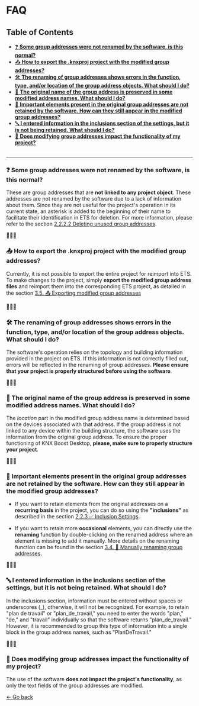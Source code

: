 # FAQ
## Table of Contents

- [❓ **Some group addresses were not renamed by the software, is this normal?**](#q1)
- [📤 **How to export the .knxproj project with the modified group addresses?**](#q2)
- [🛠️ **The renaming of group addresses shows errors in the function, type, and/or location of the group address objects. What should I do?**](#q3)
- [🔗 **The original name of the group address is preserved in some modified address names. What should I do?**](#q4)
- [📝 **Important elements present in the original group addresses are not retained by the software. How can they still appear in the modified group addresses?**](#q5)
- [🔤 **I entered information in the inclusions section of the settings, but it is not being retained. What should I do?**](#q6)
- [🔧 **Does modifying group addresses impact the functionality of my project?**](#q7)
<br><br>
---

### <a id="q1"></a> ❓ Some group addresses were not renamed by the software, is this normal? 
These are group addresses that are **not linked to any project object**. These addresses are not renamed by the software due to a lack of information about them. Since they are not useful for the project's operation in its current state, an asterisk is added to the beginning of their name to facilitate their identification in ETS for deletion. For more information, please refer to the section
[2.2.2.2 Deleting unused group addresses](../ApplicationOverview/settingswindow.md#deletion-of-unused-group-addresses).

🔹🔹🔹

### <a id="q2"></a> 📤 How to export the .knxproj project with the modified group addresses? 
Currently, it is not possible to export the entire project for reimport into ETS. 
To make changes to the project, simply **export the modified group address files** and reimport them into the corresponding ETS project, 
as detailed in the section [3.5. 📤 Exporting modified group addresses](../UtilisationApplication/EN-export-modified-group-addresses.md)

🔹🔹🔹

### <a id="q3"></a> 🛠️ The renaming of group addresses shows errors in the function, type, and/or location of the group address objects. What should I do? 
The software's operation relies on the topology and building information provided in the project on ETS. If this information is not correctly filled out, errors will be reflected in the renaming of group addresses. **Please ensure that your project is properly structured before using the software**.

🔹🔹🔹

### <a id="q4"></a>🔗 The original name of the group address is preserved in some modified address names. What should I do?
The *location* part in the modified group address name is determined based on the devices associated with that address. If the group address is not linked to any device within the building structure, the software uses the information from the original group address. To ensure the proper functioning of KNX Boost Desktop, **please, make sure to properly structure your project**.

🔹🔹🔹

### <a id="q5"></a> 📝 Important elements present in the original group addresses are not retained by the software. How can they still appear in the modified group addresses?
* If you want to retain elements from the original addresses on a **recurring basis** in the project, you can do so using the **"inclusions"** as described in the section [2.2.3 ✅ Inclusion Settings](../ApplicationOverview/settingswindow.md#inclusion-settings).

* If you want to retain more **occasional** elements, you can directly use the **renaming** function by double-clicking on the renamed address where an element is missing to add it manually. More details on the renaming function can be found in the section [3.4. 📝 Manually renaming group addresses](../UtilisationApplication/EN-manually-rename-group-addresse.md).

🔹🔹🔹

### <a id="q6"></a>🔤 I entered information in the inclusions section of the settings, but it is not being retained. What should I do?
In the inclusions section, information must be entered without spaces or underscores (_), otherwise, it will not be recognized. For example, to retain "plan de travail" or "plan_de_travail," you need to enter the words "plan," "de," and "travail" individually so that the software returns "plan_de_travail." However, it is recommended to group this type of information into a single block in the group address names, such as "PlanDeTravail."

🔹🔹🔹

### <a id="q7"></a> 🔧 Does modifying group addresses impact the functionality of my project? 
The use of the software **does not impact the project's functionality**, as only the text fields of the group addresses are modified.


[← Go back](../README-EN.md)
